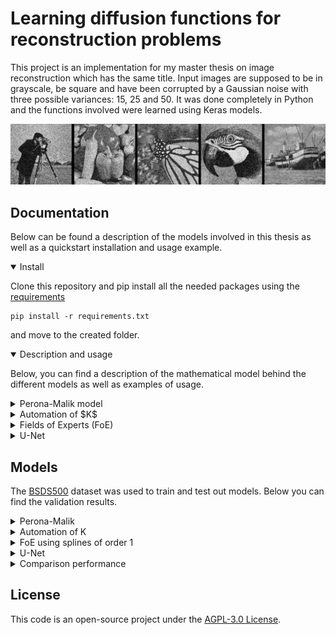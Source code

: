 # Learning diffusion functions for reconstruction problems

This project is an implementation for my master thesis on image reconstruction which has the same title. Input images are supposed to be in grayscale, be square and have been corrupted by a Gaussian noise with three possible variances: 15, 25 and 50.
It was done completely in Python and the functions involved were learned using Keras models.

<p float="left">
  <img src="images/for_readme_50.gif" width="1000" />
</p>


## Documentation

Below can be found a description of the models involved in this thesis as well as a quickstart installation and usage example.

<details open>
  <summary>Install</summary>

  Clone this repository and pip install all the needed packages using the [requirements](requirements.txt)
  ```
pip install -r requirements.txt
  ```
and move to the created folder.
</details>

<details open>
  <summary>Description and usage</summary>

Below, you can find a description of the mathematical model behind the different models as well as examples of usage.

<details>
  <summary>Perona-Malik model</summary>
This work is based on the differential equation with boundary and initial conditions introduced by [Perona and Malik](https://ieeexplore.ieee.org/document/56205) $$u_t = \text{div}(a(|\nabla u|^2)\nabla u)$$ where $u_0$ is a given image as initial condition meant to 
be reconstructed and $a$ is a function for which the authors proposed the options $$a(s) = \exp(-(s/K)^2)$$ and $$a(s)=\frac{1}{1+(s/K)^2}$$ with $K$ being a scalar parameter.

The idea behind is that $a$ is a function which generating diffusion in such a way that the noise will be blured out while preserving the borders of the image, distinguishing what is to be done in each pixel by using the gradient's norm.

This model can be used directly in the command line
  ```
python anisotropic_diffusion.py --architecture PeronaMalik --images <folder_with_images> --option <1 or 2>
  ```
or in a Python environment.
```
from anisotropic_diffusion import diffusor
import cv2
from glob import glob
import numpy as np


model = diffusor('PeronaMalik')
images = glob('./Set11/*')[0] #Example of image to reconstruct
images = cv2.cvtColor(cv2.imread(images), cv2.COLOR_BGR2GRAY)
images = np.expand_dims(images,axis=-1) #Not necessary, but to add the number of channels
reconstructed = model(images, option=1, niter=10) #Reconstruction process
  ```

</details>

<details>
  <summary>Automation of $K$</summary>

One generalization one can make for this model is turning $K$ from a scalar to a function taking the initial condition as its argument. This can be run in the command lne with 
 ```
 python anisotropic_diffusion.py --architecture KAutomation --images <folder_with_images> --option 2 --variance <15, 25 or 50>
  ```
or in a Python environment as
```
from anisotropic_diffusion import diffusor
import cv2
from glob import glob
import numpy as np

"""
Available options are 1 and 2
Available variances are 15, 25 and 50

If no option is provided and variance is, it returns a trained model using the non-exponential diffusivity.
If option is provided, it returns the untrained desired architecture.
If variance nor option are provided, it returns an untrained model using the non-exponential diffusivity
"""

model = diffusor('KAutomation', option=1, crop=256, variance=15)
images = glob('./Set11/*')[0]
images = np.reshape(cv2.cvtColor(cv2.imread(images), cv2.COLOR_BGR2GRAY), (1, 256, 256, 1))
reconstructed = model(images)
  ```
</details>

<details>
  <summary>Fields of Experts (FoE)</summary>

If instead of using the gradient's norm to distinguish where is to be blured and where to be preserved we would use a convolutional layer with several filters and assign a learnt activation function to each of them, we would have a generalization of the FoE model proposed by
[Roth and Black](https://ieeexplore.ieee.org/document/1467533), which can be expressed using the equation 

$$u_t = \text{div}\left(\left(\sum\limits_{n=0}^Na_n(\mathcal{D}_n u)\right)\nabla u\right).$$

The function spaces from were we learned our functions were: splines of order 1, decreasing splines of order 1, monomials and the family of functions used by Roth and Black. To run it in the command line you can write

```
 python anisotropic_diffusion.py --architecture FoE --function_type <splines, decreasing, monomials or RothBlack> --images <folder_with_images>--variance <15, 25 or 50>
  ```
while for a Python environment it would be enough to type
```
from anisotropic_diffusion import diffusor
import cv2
from glob import glob
import numpy as np

"""
Available function_type are splines, decreasing, monomials and RothBlack.
Available variances are 15, 25 and 50.

If no funtion_type is provided, it returns None
If degree nor num_filters are not provided but variance is, it returns a trained model.
If degree and num_filters are provided, it returns an untrained model with the desired architecture.
Else, return None
"""

model = diffusor('FoE', function_type='splines', crop=256, variance=15)
images = glob('./Set11/*')[0]
images = np.reshape(cv2.cvtColor(cv2.imread(images), cv2.COLOR_BGR2GRAY), (1, 256, 256, 1))
reconstructed = model(images)
  ```
</details>

<details>
  <summary>U-Net</summary>

The last generalization we tried for this equation was to follow the equation $$u_t-\operatorname{div}(\mathcal{U} (u)\nabla u)=0 were $\mathcal{U}$$ was a U-Net. To use this in the command line, type
```
 python anisotropic_diffusion.py --architecture UNet --images <folder_with_images> --variance <15, 25 or 50>
  ```
while if using a Python environment, use 

```
from anisotropic_diffusion import diffusor
import cv2
from glob import glob
import numpy as np

"""
Available variances are 15, 25 and 50.

If funtion_type is provided, it returns None
If degree nor depth are not provided but variance is, it returns a trained model.
If degree and depth are provided, it returns an untrained model with the desired architecture.
Else, return None
"""

model = diffusor('UNet', crop=256, variance=15)
images = glob('./Set11/*')[0]
images = np.reshape(cv2.cvtColor(cv2.imread(images), cv2.COLOR_BGR2GRAY), (1, 256, 256, 1))
reconstructed = model(images).numpy()[0]
  ```
</details>

</details>

## Models
The [BSDS500](https://www2.eecs.berkeley.edu/Research/Projects/CS/vision/bsds/) dataset was used to train and test out models. Below you can find the validation results.

<details>
  <summary>Perona-Malik</summary>


|  Noise variance | PSNR input | PSNR output | SSIM input | SSIM output | 
| --------------- | ---------- | ----------- | ---------- | ----------- |
| 15              | 24.61      |   28.58     | 0.59       | 0.78        | 
| 25              | 20.17      |   25.53     | 0.41       | 0.62        | 
| 50              | 14.15      |   23.39     | 0.2        | 0.55        | 

</details>

<details>
  <summary>Automation of K</summary>
  
|  Noise variance | PSNR input | PSNR output | SSIM input | SSIM output | 
| --------------- | ---------- | ----------- | ---------- | ----------- |
| 15              | 24.61      |   29.49     | 0.59       | 0.83        | 
| 25              | 20.17      |   26.76     | 0.41       | 0.72        | 
| 50              | 14.15      |   23.48     | 0.2        | 0.55        | 


</details>

<details>
  <summary>FoE using splines of order 1</summary>
  
|  Noise variance | PSNR input | PSNR output | SSIM input | SSIM output | 
| --------------- | ---------- | ----------- | ---------- | ----------- |
| 15              | 24.61      |   29.5      | 0.59       | 0.83        | 
| 25              | 20.17      |   26.99     | 0.41       | 0.74        | 
| 50              | 14.15      |   24.16     | 0.2        | 0.6        | 


</details>

<details>
  <summary>U-Net</summary>
  
|  Noise variance | PSNR input | PSNR output | SSIM input | SSIM output | 
| --------------- | ---------- | ----------- | ---------- | ----------- |
| 15              | 24.61      |   29.26     | 0.59       | 0.83        | 
| 25              | 20.17      |   27.18     | 0.41       | 0.76        | 
| 50              | 23.96      |   24.16     | 0.2        | 0.59        | 


</details>


<details>
  <summary>Comparison performance</summary>
<img src="images/general_comparison.png" width="1000" height="600">

</details>

## License

This code is an open-source project under the [AGPL-3.0 License](LICENSE.txt).
